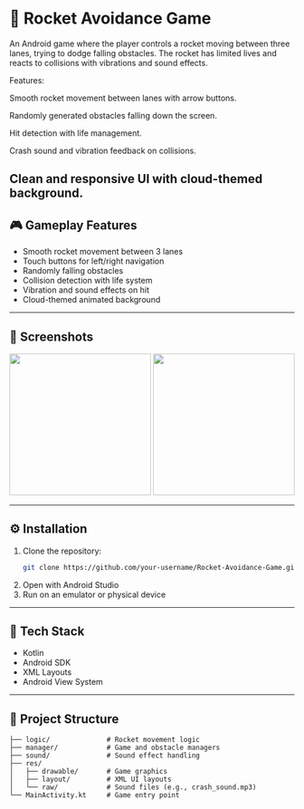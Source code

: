 # 🚀 Rocket Avoidance Game

An Android game where the player controls a rocket moving between three lanes, trying to dodge falling obstacles. The rocket has limited lives and reacts to collisions with vibrations and sound effects.

Features:

Smooth rocket movement between lanes with arrow buttons.

Randomly generated obstacles falling down the screen.

Hit detection with life management.

Crash sound and vibration feedback on collisions.

Clean and responsive UI with cloud-themed background.
---

## 🎮 Gameplay Features

- Smooth rocket movement between 3 lanes
- Touch buttons for left/right navigation
- Randomly falling obstacles
- Collision detection with life system
- Vibration and sound effects on hit
- Cloud-themed animated background

---

## 📱 Screenshots

<!-- Upload screenshots to your repo and link here -->

<p align="center">
  <img src="screenshots/screen1.png" width="250" />
  <img src="screenshots/screen2.png" width="250" />
</p>

---

## ⚙️ Installation

1. Clone the repository:
   ```bash
   git clone https://github.com/your-username/Rocket-Avoidance-Game.git
   ```
2. Open with Android Studio
3. Run on an emulator or physical device

---

## 🧱 Tech Stack

- Kotlin
- Android SDK
- XML Layouts
- Android View System

---

## 📂 Project Structure

```
├── logic/              # Rocket movement logic
├── manager/            # Game and obstacle managers
├── sound/              # Sound effect handling
├── res/
│   ├── drawable/       # Game graphics
│   ├── layout/         # XML UI layouts
│   └── raw/            # Sound files (e.g., crash_sound.mp3)
└── MainActivity.kt     # Game entry point
```
